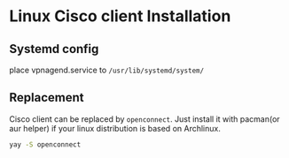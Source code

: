 # Linux Cisco client Installation

## Systemd config

place vpnagend.service to `/usr/lib/systemd/system/`

## Replacement

Cisco client can be replaced by `openconnect`. Just install it with pacman(or aur helper) if your linux distribution is based on Archlinux.

```bash
yay -S openconnect
```

